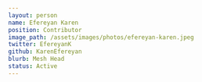 ```yaml
---
layout: person
name: Efereyan Karen
position: Contributor
image_path: /assets/images/photos/efereyan-karen.jpeg
twitter: EfereyanK
github: KarenEfereyan
blurb: Mesh Head
status: Active
---
```

